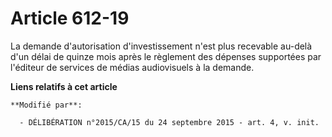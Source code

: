 # Article 612-19

La demande d'autorisation d'investissement n'est plus recevable au-delà d'un délai de quinze  mois après le règlement des
dépenses supportées par l'éditeur de services de médias audiovisuels à la demande.

**Liens relatifs à cet article**

	**Modifié par**:

	  - DÉLIBÉRATION n°2015/CA/15 du 24 septembre 2015 - art. 4, v. init.
